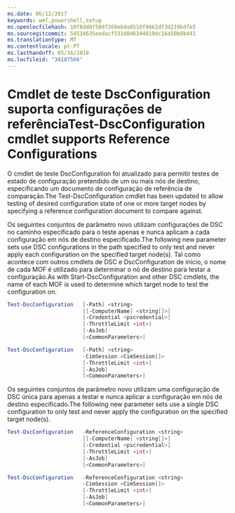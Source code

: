 ```yaml
---
ms.date: 06/12/2017
keywords: wmf,powershell,setup
ms.openlocfilehash: 10f8dd0f5097260eb4a8516f9662df3d219bdfe5
ms.sourcegitcommit: 54534635eedacf531d8d6344019dc16a50b8b441
ms.translationtype: MT
ms.contentlocale: pt-PT
ms.lasthandoff: 05/16/2018
ms.locfileid: "34187566"
---
```

# <a name="test-dscconfiguration-cmdlet-supports-reference-configurations"></a><span data-ttu-id="1b650-102">Cmdlet de teste DscConfiguration suporta configurações de referência</span><span class="sxs-lookup"><span data-stu-id="1b650-102">Test-DscConfiguration cmdlet supports Reference Configurations</span></span>

<span data-ttu-id="1b650-103">O cmdlet de teste DscConfiguration foi atualizado para permitir testes de estado de configuração pretendido de um ou mais nós de destino, especificando um documento de configuração de referência de comparação.</span><span class="sxs-lookup"><span data-stu-id="1b650-103">The Test-DscConfiguration cmdlet has been updated to allow testing of desired configuration state of one or more target nodes by specifying a reference configuration document to compare against.</span></span>

<span data-ttu-id="1b650-104">Os seguintes conjuntos de parâmetro novo utilizam configurações de DSC no caminho especificado para o teste apenas e nunca aplicam a cada configuração em nós de destino especificado.</span><span class="sxs-lookup"><span data-stu-id="1b650-104">The following new parameter sets use DSC configurations in the path specified to only test and never apply each configuration on the specified target node(s).</span></span> <span data-ttu-id="1b650-105">Tal como acontece com outros cmdlets de DSC e DscConfiguration de início, o nome de cada MOF é utilizado para determinar o nó de destino para testar a configuração.</span><span class="sxs-lookup"><span data-stu-id="1b650-105">As with Start-DscConfiguration and other DSC cmdlets, the name of each MOF is used to determine which target node to test the configuration on.</span></span>

```powershell
Test-DscConfiguration   [-Path] <string>
                        [[-ComputerName] <string[]>]
                        [-Credential <pscredential>]
                        [-ThrottleLimit <int>]
                        [-AsJob]
                        [<CommonParameters>]

Test-DscConfiguration   [-Path] <string>
                        -CimSession <CimSession[]>
                        [-ThrottleLimit <int>]
                        [-AsJob]
                        [<CommonParameters>]
```

<span data-ttu-id="1b650-106">Os seguintes conjuntos de parâmetro novo utilizam uma configuração de DSC única para apenas a testar e nunca aplicar a configuração em nós de destino especificado.</span><span class="sxs-lookup"><span data-stu-id="1b650-106">The following new parameter sets use a single DSC configuration to only test and never apply the configuration on the specified target node(s).</span></span>

```powershell
Test-DscConfiguration   -ReferenceConfiguration <string>
                        [[-ComputerName] <string[]>]
                        [-Credential <pscredential>]
                        [-ThrottleLimit <int>]
                        [-AsJob]
                        [<CommonParameters>]

Test-DscConfiguration   -ReferenceConfiguration <string>
                        -CimSession <CimSession[]>
                        [-ThrottleLimit <int>]
                        [-AsJob]
                        [<CommonParameters>]
```
